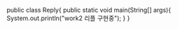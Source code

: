 public class Reply{
	public static void main(String[] args){
		System.out.println("work2 리플 구현중");
	}
}

